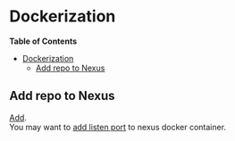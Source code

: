 # Dockerization

**Table of Contents**
- [Dockerization](#dockerization)
  - [Add repo to Nexus](#add-repo-to-nexus)

## Add repo to Nexus

[Add](https://www.coachdevops.com/2020/08/how-to-configure-nexus-3-as-docker.html).  
You may want to [add listen port](https://www.baeldung.com/linux/assign-port-docker-container) to nexus docker container.
